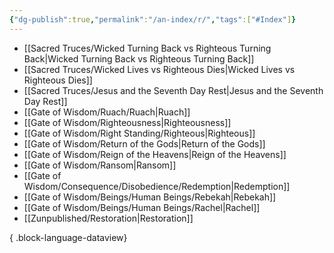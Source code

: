 ```yaml
---
{"dg-publish":true,"permalink":"/an-index/r/","tags":["#Index"]}
---
```



- [[Sacred Truces/Wicked Turning Back vs Righteous Turning Back\|Wicked Turning Back vs Righteous Turning Back]]
- [[Sacred Truces/Wicked Lives vs Righteous Dies\|Wicked Lives vs Righteous Dies]]
- [[Sacred Truces/Jesus and the Seventh Day Rest\|Jesus and the Seventh Day Rest]]
- [[Gate of Wisdom/Ruach/Ruach\|Ruach]]
- [[Gate of Wisdom/Righteousness\|Righteousness]]
- [[Gate of Wisdom/Right Standing/Righteous\|Righteous]]
- [[Gate of Wisdom/Return of the Gods\|Return of the Gods]]
- [[Gate of Wisdom/Reign of the Heavens\|Reign of the Heavens]]
- [[Gate of Wisdom/Ransom\|Ransom]]
- [[Gate of Wisdom/Consequence/Disobedience/Redemption\|Redemption]]
- [[Gate of Wisdom/Beings/Human Beings/Rebekah\|Rebekah]]
- [[Gate of Wisdom/Beings/Human Beings/Rachel\|Rachel]]
- [[Zunpublished/Restoration\|Restoration]]

{ .block-language-dataview}